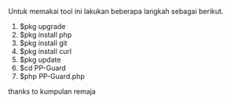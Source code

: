 Untuk memakai tool ini lakukan beberapa langkah sebagai berikut.


1. $pkg upgrade
2. $pkg install php
3. $pkg install git
4. $pkg install curl
5. $pkg update
6. $cd PP-Guard
7. $php PP-Guard.php

thanks to kumpulan remaja

